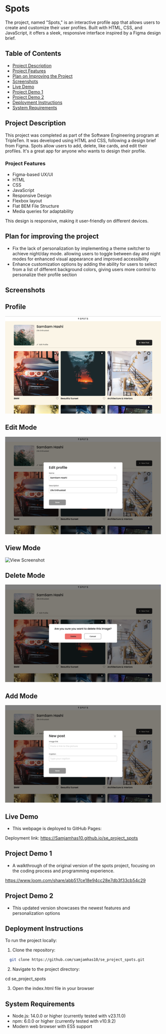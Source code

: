 # Spots

The project, named "Spots," is an interactive profile app that allows users to create and customize their user profiles. Built with HTML, CSS, and JavaScript, it offers a sleek, responsive interface inspired by a Figma design brief.

## Table of Contents

- [Project Description](#project-description)
- [Project Features](#project-features)
- [Plan on Improving the Project](#plan-for-improving-the-project)
- [Screenshots](#screenshots)
- [Live Demo](#live-demo)
- [Project Demo 1](#project-demo-1)
- [Project Demo 2](#project-demo-2)
- [Deployment Instructions](#deployment-instructions)
- [System Requirements](#system-requirements)

## Project Description

This project was completed as part of the Software Engineering program at TripleTen. It was developed using HTML and CSS, following a design brief from Figma. Spots allow users to add, delete, like cards, and edit their profiles. It's a great app for anyone who wants to design their profile.

### Project Features

- Figma-based UX/UI
- HTML
- CSS
- JavaScript
- Responsive Design
- Flexbox layout
- Flat BEM File Structure
- Media queries for adaptability

This design is responsive, making it user-friendly on different devices.

## Plan for improving the project

- Fix the lack of personalization by implementing a theme switcher to achieve night/day mode. allowing users to toggle between day and night modes for enhanced visual appearance and improved accessibility
- Enhance customization options by adding the ability for users to select from a list of different background colors, giving users more control to personalize their profile section

## Screenshots

## Profile

![Profile Screenshot](profile-page.png)

## Edit Mode

![Edit Screenshot](edit-mode.png)

## View Mode

![View Screenshot](view-mode.png)

## Delete Mode

![Delete Screenshot](delete-mode.png)

## Add Mode

![Add Screenshot](add-mode.png)

## Live Demo

- This webpage is deployed to GitHub Pages:

Deployment link: https://Samjamhas10.github.io/se_project_spots

## Project Demo 1

- A walkthrough of the original version of the spots project, focusing on the coding process and programming experience.

https://www.loom.com/share/abb517ce18e94cc28e7db3f33cb54c29

## Project Demo 2

- This updated version showcases the newest features and personalization options

## Deployment Instructions

To run the project locally:

1. Clone the repository:

```bash
  git clone https://github.com/samjamhas10/se_project_spots.git
```

2. Navigate to the project directory:

cd se_project_spots

3. Open the index.html file in your browser

## System Requirements

- Node.js: 14.0.0 or higher (currently tested with v23.11.0)
- npm: 6.0.0 or higher (currently tested with v10.9.2)
- Modern web browser with ES5 support
